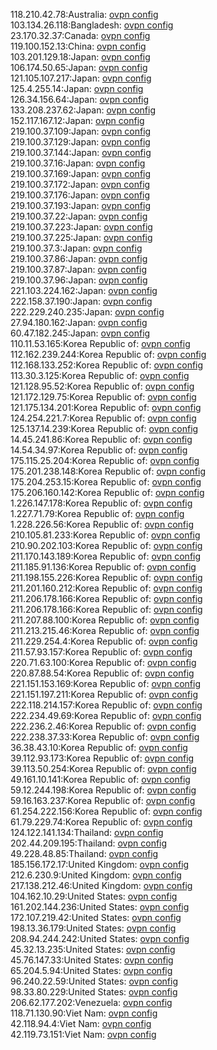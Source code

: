 118.210.42.78:Australia: [ovpn config](vpn/118_210_42_78.ovpn)  
103.134.26.118:Bangladesh: [ovpn config](vpn/103_134_26_118.ovpn)  
23.170.32.37:Canada: [ovpn config](vpn/23_170_32_37.ovpn)  
119.100.152.13:China: [ovpn config](vpn/119_100_152_13.ovpn)  
103.201.129.18:Japan: [ovpn config](vpn/103_201_129_18.ovpn)  
106.174.50.65:Japan: [ovpn config](vpn/106_174_50_65.ovpn)  
121.105.107.217:Japan: [ovpn config](vpn/121_105_107_217.ovpn)  
125.4.255.14:Japan: [ovpn config](vpn/125_4_255_14.ovpn)  
126.34.156.64:Japan: [ovpn config](vpn/126_34_156_64.ovpn)  
133.208.237.62:Japan: [ovpn config](vpn/133_208_237_62.ovpn)  
152.117.167.12:Japan: [ovpn config](vpn/152_117_167_12.ovpn)  
219.100.37.109:Japan: [ovpn config](vpn/219_100_37_109.ovpn)  
219.100.37.129:Japan: [ovpn config](vpn/219_100_37_129.ovpn)  
219.100.37.144:Japan: [ovpn config](vpn/219_100_37_144.ovpn)  
219.100.37.16:Japan: [ovpn config](vpn/219_100_37_16.ovpn)  
219.100.37.169:Japan: [ovpn config](vpn/219_100_37_169.ovpn)  
219.100.37.172:Japan: [ovpn config](vpn/219_100_37_172.ovpn)  
219.100.37.176:Japan: [ovpn config](vpn/219_100_37_176.ovpn)  
219.100.37.193:Japan: [ovpn config](vpn/219_100_37_193.ovpn)  
219.100.37.22:Japan: [ovpn config](vpn/219_100_37_22.ovpn)  
219.100.37.223:Japan: [ovpn config](vpn/219_100_37_223.ovpn)  
219.100.37.225:Japan: [ovpn config](vpn/219_100_37_225.ovpn)  
219.100.37.3:Japan: [ovpn config](vpn/219_100_37_3.ovpn)  
219.100.37.86:Japan: [ovpn config](vpn/219_100_37_86.ovpn)  
219.100.37.87:Japan: [ovpn config](vpn/219_100_37_87.ovpn)  
219.100.37.96:Japan: [ovpn config](vpn/219_100_37_96.ovpn)  
221.103.224.162:Japan: [ovpn config](vpn/221_103_224_162.ovpn)  
222.158.37.190:Japan: [ovpn config](vpn/222_158_37_190.ovpn)  
222.229.240.235:Japan: [ovpn config](vpn/222_229_240_235.ovpn)  
27.94.180.162:Japan: [ovpn config](vpn/27_94_180_162.ovpn)  
60.47.182.245:Japan: [ovpn config](vpn/60_47_182_245.ovpn)  
110.11.53.165:Korea Republic of: [ovpn config](vpn/110_11_53_165.ovpn)  
112.162.239.244:Korea Republic of: [ovpn config](vpn/112_162_239_244.ovpn)  
112.168.133.252:Korea Republic of: [ovpn config](vpn/112_168_133_252.ovpn)  
113.30.3.125:Korea Republic of: [ovpn config](vpn/113_30_3_125.ovpn)  
121.128.95.52:Korea Republic of: [ovpn config](vpn/121_128_95_52.ovpn)  
121.172.129.75:Korea Republic of: [ovpn config](vpn/121_172_129_75.ovpn)  
121.175.134.201:Korea Republic of: [ovpn config](vpn/121_175_134_201.ovpn)  
124.254.221.7:Korea Republic of: [ovpn config](vpn/124_254_221_7.ovpn)  
125.137.14.239:Korea Republic of: [ovpn config](vpn/125_137_14_239.ovpn)  
14.45.241.86:Korea Republic of: [ovpn config](vpn/14_45_241_86.ovpn)  
14.54.34.97:Korea Republic of: [ovpn config](vpn/14_54_34_97.ovpn)  
175.115.25.204:Korea Republic of: [ovpn config](vpn/175_115_25_204.ovpn)  
175.201.238.148:Korea Republic of: [ovpn config](vpn/175_201_238_148.ovpn)  
175.204.253.15:Korea Republic of: [ovpn config](vpn/175_204_253_15.ovpn)  
175.206.160.142:Korea Republic of: [ovpn config](vpn/175_206_160_142.ovpn)  
1.226.147.178:Korea Republic of: [ovpn config](vpn/1_226_147_178.ovpn)  
1.227.71.79:Korea Republic of: [ovpn config](vpn/1_227_71_79.ovpn)  
1.228.226.56:Korea Republic of: [ovpn config](vpn/1_228_226_56.ovpn)  
210.105.81.233:Korea Republic of: [ovpn config](vpn/210_105_81_233.ovpn)  
210.90.202.103:Korea Republic of: [ovpn config](vpn/210_90_202_103.ovpn)  
211.170.143.189:Korea Republic of: [ovpn config](vpn/211_170_143_189.ovpn)  
211.185.91.136:Korea Republic of: [ovpn config](vpn/211_185_91_136.ovpn)  
211.198.155.226:Korea Republic of: [ovpn config](vpn/211_198_155_226.ovpn)  
211.201.160.212:Korea Republic of: [ovpn config](vpn/211_201_160_212.ovpn)  
211.206.178.166:Korea Republic of: [ovpn config](vpn/211_206_178_166.ovpn)  
211.206.178.166:Korea Republic of: [ovpn config](vpn/211_206_178_166.ovpn)  
211.207.88.100:Korea Republic of: [ovpn config](vpn/211_207_88_100.ovpn)  
211.213.215.46:Korea Republic of: [ovpn config](vpn/211_213_215_46.ovpn)  
211.229.254.4:Korea Republic of: [ovpn config](vpn/211_229_254_4.ovpn)  
211.57.93.157:Korea Republic of: [ovpn config](vpn/211_57_93_157.ovpn)  
220.71.63.100:Korea Republic of: [ovpn config](vpn/220_71_63_100.ovpn)  
220.87.88.54:Korea Republic of: [ovpn config](vpn/220_87_88_54.ovpn)  
221.151.153.169:Korea Republic of: [ovpn config](vpn/221_151_153_169.ovpn)  
221.151.197.211:Korea Republic of: [ovpn config](vpn/221_151_197_211.ovpn)  
222.118.214.157:Korea Republic of: [ovpn config](vpn/222_118_214_157.ovpn)  
222.234.49.69:Korea Republic of: [ovpn config](vpn/222_234_49_69.ovpn)  
222.236.2.46:Korea Republic of: [ovpn config](vpn/222_236_2_46.ovpn)  
222.238.37.33:Korea Republic of: [ovpn config](vpn/222_238_37_33.ovpn)  
36.38.43.10:Korea Republic of: [ovpn config](vpn/36_38_43_10.ovpn)  
39.112.93.173:Korea Republic of: [ovpn config](vpn/39_112_93_173.ovpn)  
39.113.50.254:Korea Republic of: [ovpn config](vpn/39_113_50_254.ovpn)  
49.161.10.141:Korea Republic of: [ovpn config](vpn/49_161_10_141.ovpn)  
59.12.244.198:Korea Republic of: [ovpn config](vpn/59_12_244_198.ovpn)  
59.16.163.237:Korea Republic of: [ovpn config](vpn/59_16_163_237.ovpn)  
61.254.222.156:Korea Republic of: [ovpn config](vpn/61_254_222_156.ovpn)  
61.79.229.74:Korea Republic of: [ovpn config](vpn/61_79_229_74.ovpn)  
124.122.141.134:Thailand: [ovpn config](vpn/124_122_141_134.ovpn)  
202.44.209.195:Thailand: [ovpn config](vpn/202_44_209_195.ovpn)  
49.228.48.85:Thailand: [ovpn config](vpn/49_228_48_85.ovpn)  
185.156.172.17:United Kingdom: [ovpn config](vpn/185_156_172_17.ovpn)  
212.6.230.9:United Kingdom: [ovpn config](vpn/212_6_230_9.ovpn)  
217.138.212.46:United Kingdom: [ovpn config](vpn/217_138_212_46.ovpn)  
104.162.10.29:United States: [ovpn config](vpn/104_162_10_29.ovpn)  
161.202.144.236:United States: [ovpn config](vpn/161_202_144_236.ovpn)  
172.107.219.42:United States: [ovpn config](vpn/172_107_219_42.ovpn)  
198.13.36.179:United States: [ovpn config](vpn/198_13_36_179.ovpn)  
208.94.244.242:United States: [ovpn config](vpn/208_94_244_242.ovpn)  
45.32.13.235:United States: [ovpn config](vpn/45_32_13_235.ovpn)  
45.76.147.33:United States: [ovpn config](vpn/45_76_147_33.ovpn)  
65.204.5.94:United States: [ovpn config](vpn/65_204_5_94.ovpn)  
96.240.22.59:United States: [ovpn config](vpn/96_240_22_59.ovpn)  
98.33.80.229:United States: [ovpn config](vpn/98_33_80_229.ovpn)  
206.62.177.202:Venezuela: [ovpn config](vpn/206_62_177_202.ovpn)  
118.71.130.90:Viet Nam: [ovpn config](vpn/118_71_130_90.ovpn)  
42.118.94.4:Viet Nam: [ovpn config](vpn/42_118_94_4.ovpn)  
42.119.73.151:Viet Nam: [ovpn config](vpn/42_119_73_151.ovpn)  
